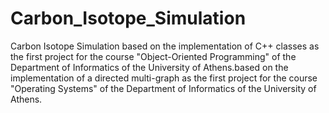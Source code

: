 # Carbon_Isotope_Simulation
Carbon Isotope Simulation based on the implementation of C++ classes as the first project for the course "Object-Oriented Programming" of the Department of Informatics of the University of Athens.based on the implementation of a directed multi-graph as the first project for the course "Operating Systems" of the Department of Informatics of the University of Athens.
